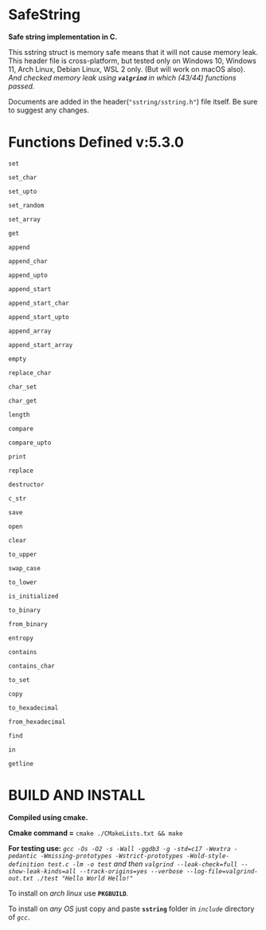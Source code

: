 # SafeString
**Safe string implementation in C.**

This sstring struct is memory safe means that it will not cause memory leak.
This header file is cross-platform, but tested only on Windows 10, Windows 11, Arch Linux, Debian Linux, WSL 2 only. (But will work on macOS also). *And checked memory leak using **`valgrind`** in which (43/44) functions passed.*

Documents are added in the header(`"sstring/sstring.h"`) file itself.
Be sure to suggest any changes.

# Functions Defined v:5.3.0

<code>set</code>

<code>set_char</code>

<code>set_upto</code>

<code>set_random</code>

<code>set_array</code>

<code>get</code>

<code>append</code>

<code>append_char</code>

<code>append_upto</code>

<code>append_start</code>

<code>append_start_char</code>

<code>append_start_upto</code>

<code>append_array</code>

<code>append_start_array</code>

<code>empty</code>

<code>replace_char</code>

<code>char_set</code>

<code>char_get</code>

<code>length</code>

<code>compare</code>

<code>compare_upto</code>

<code>print</code>

<code>replace</code>

<code>destructor</code>

<code>c_str</code>

<code>save</code>

<code>open</code>

<code>clear</code>

<code>to_upper</code>

<code>swap_case</code>

<code>to_lower</code>

<code>is_initialized</code>

<code>to_binary</code>

<code>from_binary</code>

<code>entropy</code>

<code>contains</code>

<code>contains_char</code>

<code>to_set</code>

<code>copy</code>

<code>to_hexadecimal</code>

<code>from_hexadecimal</code>

<code>find</code>

<code>in</code>

<code>getline</code>

# BUILD AND INSTALL

**Compiled using cmake.**

**Cmake command =** `cmake ./CMakeLists.txt && make`

**For testing use:** *`gcc -Os -O2 -s -Wall -ggdb3 -g -std=c17 -Wextra -pedantic -Wmissing-prototypes -Wstrict-prototypes -Wold-style-definition test.c -lm -o test` and then `valgrind --leak-check=full --show-leak-kinds=all --track-origins=yes --verbose --log-file=valgrind-out.txt ./test "Hello World Hello!"`*

To install on *arch linux* use **`PKGBUILD`**.

To install on *any OS* just copy and paste **`sstring`** folder in *`include`* directory of *`gcc`*.
